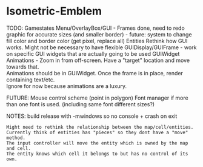 Isometric-Emblem
================

TODO: 
	Gamestates
	Menu/OverlayBox/GUI
		- Frames done, need to redo graphic for accurate sizes (and smaller border)
		- future: system to change fill color and border color (get pixel, replace all)
	Entities
	Rethink how GUI works.  Might not be necessary to have flexible GUIDisplay/GUIFrame
		- work on specific GUI widgets that are actually going to be used
	GUIWidget Animations
		- Zoom in from off-screen.  Have a "target" location and move towards that.  
		Animations should be in GUIWidget.  Once the frame is in place, render containing text/etc.  
		Ignore for now because animations are a luxury.
	
FUTURE:
	Mouse control scheme (point in polygon)
	Font manager if more than one font is used. (including same font different sizes?)
	
NOTES:
	build release with -mwindows so no console + crash on exit
	
	Might need to rethink the relationship between the map/cell/entities.  
	Currently think of entities has "pieces" so they dont have a "move" method.  
	The input controller will move the entity which is owned by the map and cell.  
	The entity knows which cell it belongs to but has no control of its own.